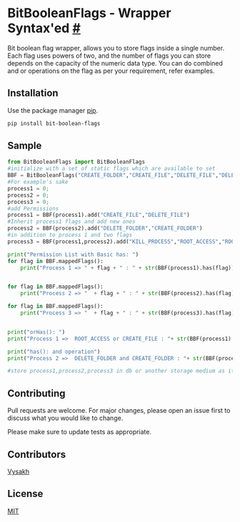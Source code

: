# BitBooleanFlags - Wrapper Syntax'ed [#](https://github.com/redocnib/BitBooleanFlags)

Bit boolean flag wrapper, allows you to store flags inside a single number. 
Each flag uses powers of two, and the number of flags you can store depends on the capacity of the numeric data type.
You can do combined and or operations on the flag as per your requirement, refer examples.

## Installation

Use the package manager [pip](https://pip.pypa.io/en/stable/).

```bash
pip install bit-boolean-flags
```

## Sample

```python
from BitBooleanFlags import BitBooleanFlags
#initialize with a set of static flags which are available to set
BBF = BitBooleanFlags("CREATE_FOLDER","CREATE_FILE","DELETE_FILE","DELETE_FOLDER","KILL_PROCESS","ROOT_ACCESS")
#For example's sake
process1 = 0;
process2 = 0;
process3 = 0;
#add Permissions
process1 = BBF(process1).add("CREATE_FILE","DELETE_FILE")
#Inherit process1 flags and add new ones
process2 = BBF(process2).add("DELETE_FOLDER","CREATE_FOLDER")
#in addition to process 1 and two flags
process3 = BBF(process1,process2).add("KILL_PROCESS","ROOT_ACCESS","ROOT_ACCESS")

print("Permission List with Basic has: ")
for flag in BBF.mappedFlags():
    print("Process 1 => " + flag + " : " + str(BBF(process1).has(flag)))


for flag in BBF.mappedFlags():
    print("Process 2 => "  + flag + " : " + str(BBF(process2).has(flag)))

for flag in BBF.mappedFlags():
    print("Process 3 => "  + flag + " : " + str(BBF(process3).has(flag)))


print("orHas(): ")
print("Process 1 =>  ROOT_ACCESS or CREATE_FILE : "+ str(BBF(process1).orHas("ROOT_ACCESS","CREATE_FILE")))

print("has(): and operation")
print("Process 2 =>  DELETE_FOLDER and CREATE_FOLDER : "+ str(BBF(process2).has("DELETE_FOLDER","CREATE_FOLDER")))

#store process1,process2,process3 in db or another storage medium as it is a number.
```

## Contributing
Pull requests are welcome. For major changes, please open an issue first to discuss what you would like to change.

Please make sure to update tests as appropriate.

## Contributors
[Vysakh](https://github.com/vyshuks)

## License
[MIT](https://choosealicense.com/licenses/mit/)

